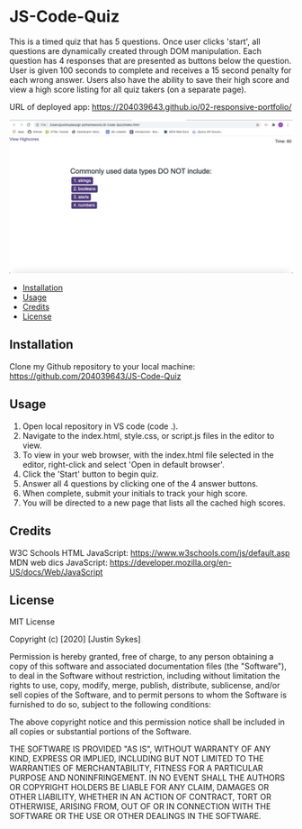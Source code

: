 # JS-Code-Quiz

This is a timed quiz that has 5 questions. Once user clicks 'start', all questions are dynamically created through DOM manipulation. Each question has 4 responses that are presented as buttons below the question. User is given 100 seconds to complete and receives a 15 second penalty for each wrong answer. Users also have the ability to save their high score and view a high score listing for all quiz takers (on a separate page).

URL of deployed app: https://204039643.github.io/02-responsive-portfolio/

![screenshotofmywebpage](./Assets/JS-code-quiz-screenshot1.png)

- [Installation](#installation)
- [Usage](#usage)
- [Credits](#credits)
- [License](#license)

## Installation

Clone my Github repository to your local machine: https://github.com/204039643/JS-Code-Quiz

## Usage

1. Open local repository in VS code (code .).
2. Navigate to the index.html, style.css, or script.js files in the editor to view.
3. To view in your web browser, with the index.html file selected in the editor, right-click and select 'Open in default browser'.
4. Click the 'Start' button to begin quiz.
5. Answer all 4 questions by clicking one of the 4 answer buttons.
6. When complete, submit your initials to track your high score.
7. You will be directed to a new page that lists all the cached high scores.

## Credits

W3C Schools HTML JavaScript: https://www.w3schools.com/js/default.asp
MDN web dics JavaScript: https://developer.mozilla.org/en-US/docs/Web/JavaScript

## License

MIT License

Copyright (c) [2020] [Justin Sykes]

Permission is hereby granted, free of charge, to any person obtaining a copy
of this software and associated documentation files (the "Software"), to deal
in the Software without restriction, including without limitation the rights
to use, copy, modify, merge, publish, distribute, sublicense, and/or sell
copies of the Software, and to permit persons to whom the Software is
furnished to do so, subject to the following conditions:

The above copyright notice and this permission notice shall be included in all
copies or substantial portions of the Software.

THE SOFTWARE IS PROVIDED "AS IS", WITHOUT WARRANTY OF ANY KIND, EXPRESS OR
IMPLIED, INCLUDING BUT NOT LIMITED TO THE WARRANTIES OF MERCHANTABILITY,
FITNESS FOR A PARTICULAR PURPOSE AND NONINFRINGEMENT. IN NO EVENT SHALL THE
AUTHORS OR COPYRIGHT HOLDERS BE LIABLE FOR ANY CLAIM, DAMAGES OR OTHER
LIABILITY, WHETHER IN AN ACTION OF CONTRACT, TORT OR OTHERWISE, ARISING FROM,
OUT OF OR IN CONNECTION WITH THE SOFTWARE OR THE USE OR OTHER DEALINGS IN THE
SOFTWARE.
